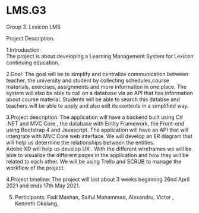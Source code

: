 # LMS.G3
Group 3. Lexicon LMS 

Project Description.

1.Introduction:								
The project is about developing a Learning Management System for Lexicon continuing education.

2.Goal: 
The goal will be to simplify and centralize communication between teacher, the university and student by collecting schedules,course materials, exercises, assignments and more information in one place. The system will also be able to call on a database via an API that has information about course material. Students will be able to search this databse and teachers will be able to apply and also edit its contents in a simplified way.

3.Project description: 
The application will have a backend built using C# .NET and MVC Core , the database with Entity Framework, the Front-end using Bootstrap 4 and Javascript. The application will have an API that will intergrate with MVC Core web interface. We will develop an ER diagram that will help us determine the relationships between the entities.  
Adobe XD  will help us develop UX . With the different wireframes we will be able to visualize the different pages in the application and how they will be related to each other. We will be using Trello and SCRUB to manage the workflow of the project.

4.Project timeline:
The project will last about 3 weeks beginning 26nd April 2021 and ends 17th May 2021.

5. Perticipants.
Fadi Mashan, Saiful Mohammad, Alexandru, Victor , Kenneth Okalang,
